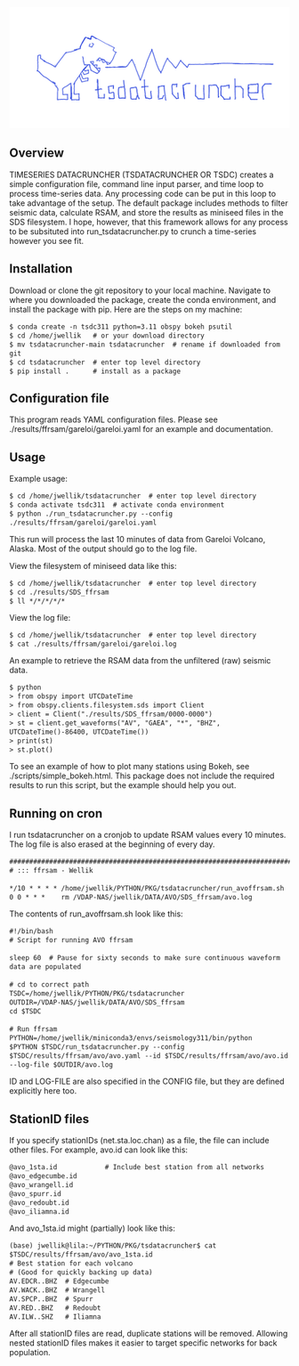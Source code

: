 <img src="https://github.com/jwellik/tsdatacruncher/blob/main/img/trex.png" width=1210 alt="TREX!" />

## Overview
TIMESERIES DATACRUNCHER (TSDATACRUNCHER OR TSDC) creates a simple configuration file, command line input parser, and time loop to process time-series data. Any processing code can be put in this loop to take advantage of the setup. The default package includes methods to filter seismic data, calculate RSAM, and store the results as miniseed files in the SDS filesystem. I hope, however, that this framework allows for any process to be subsituted into run_tsdatacruncher.py to crunch a time-series however you see fit.

## Installation
Download or clone the git repository to your local machine. Navigate to where you downloaded the package, create the conda environment, and install the package with pip. Here are the steps on my machine:


```
$ conda create -n tsdc311 python=3.11 obspy bokeh psutil
$ cd /home/jwellik   # or your download directory
$ mv tsdatacruncher-main tsdatacruncher  # rename if downloaded from git
$ cd tsdatacruncher  # enter top level directory
$ pip install .      # install as a package 
```

## Configuration file
This program reads YAML configuration files.
Please see ./results/ffrsam/gareloi/gareloi.yaml for an example and documentation.


## Usage
Example usage:
```
$ cd /home/jwellik/tsdatacruncher  # enter top level directory
$ conda activate tsdc311  # activate conda environment
$ python ./run_tsdatacruncher.py --config ./results/ffrsam/gareloi/gareloi.yaml
```

This run will process the last 10 minutes of data from Gareloi Volcano, Alaska. Most of the output should go to the log file.

View the filesystem of miniseed data like this:
```
$ cd /home/jwellik/tsdatacruncher  # enter top level directory
$ cd ./results/SDS_ffrsam
$ ll */*/*/*/*
```

View the log file:
```
$ cd /home/jwellik/tsdatacruncher  # enter top level directory
$ cat ./results/ffrsam/gareloi/gareloi.log
```

An example to retrieve the RSAM data from the unfiltered (raw) seismic data.
```
$ python
> from obspy import UTCDateTime
> from obspy.clients.filesystem.sds import Client
> client = Client("./results/SDS_ffrsam/0000-0000")
> st = client.get_waveforms("AV", "GAEA", "*", "BHZ", UTCDateTime()-86400, UTCDateTime())
> print(st)
> st.plot()
```

To see an example of how to plot many stations using Bokeh, see ./scripts/simple_bokeh.html. This package does not include the required results to run this script, but the example should help you out.

## Running on cron
I run tsdatacruncher on a cronjob to update RSAM values every 10 minutes. The log file is also erased at the beginning of every day.
```
####################################################################################################
# ::: ffrsam - Wellik

*/10 * * * * /home/jwellik/PYTHON/PKG/tsdatacruncher/run_avoffrsam.sh
0 0 * * *    rm /VDAP-NAS/jwellik/DATA/AVO/SDS_ffrsam/avo.log
```
The contents of run_avoffrsam.sh look like this:
```
#!/bin/bash
# Script for running AVO ffrsam

sleep 60  # Pause for sixty seconds to make sure continuous waveform data are populated

# cd to correct path
TSDC=/home/jwellik/PYTHON/PKG/tsdatacruncher
OUTDIR=/VDAP-NAS/jwellik/DATA/AVO/SDS_ffrsam
cd $TSDC

# Run ffrsam
PYTHON=/home/jwellik/miniconda3/envs/seismology311/bin/python
$PYTHON $TSDC/run_tsdatacruncher.py --config $TSDC/results/ffrsam/avo/avo.yaml --id $TSDC/results/ffrsam/avo/avo.id --log-file $OUTDIR/avo.log
```
ID and LOG-FILE are also specified in the CONFIG file, but they are defined explicitly here too.

## StationID files
If you specify stationIDs (net.sta.loc.chan) as a file, the file can include other files. For example, avo.id can look like this:
```
@avo_1sta.id            # Include best station from all networks
@avo_edgecumbe.id
@avo_wrangell.id
@avo_spurr.id
@avo_redoubt.id
@avo_iliamna.id
```
And avo_1sta.id might (partially) look like this:
```
(base) jwellik@lila:~/PYTHON/PKG/tsdatacruncher$ cat $TSDC/results/ffrsam/avo/avo_1sta.id 
# Best station for each volcano
# (Good for quickly backing up data)
AV.EDCR..BHZ  # Edgecumbe
AV.WACK..BHZ  # Wrangell
AV.SPCP..BHZ  # Spurr
AV.RED..BHZ   # Redoubt
AV.ILW..SHZ   # Iliamna
```
After all stationID files are read, duplicate stations will be removed. Allowing nested stationID files makes it easier to target specific networks for back population.
